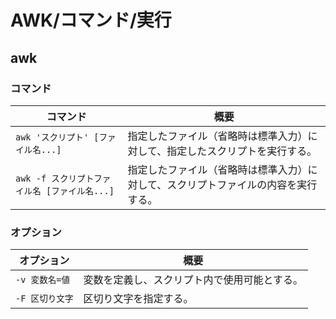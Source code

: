 # AWK/コマンド/実行

## awk

### コマンド

| コマンド                                      | 概要                                                         |
| --------------------------------------------- | ------------------------------------------------------------ |
| `awk 'スクリプト' [ファイル名...]`            | 指定したファイル（省略時は標準入力）に対して、指定したスクリプトを実行する。 |
| `awk -f スクリプトファイル名 [ファイル名...]` | 指定したファイル（省略時は標準入力）に対して、スクリプトファイルの内容を実行する。 |

### オプション

| オプション      | 概要                                         |
| --------------- | -------------------------------------------- |
| `-v 変数名=値`  | 変数を定義し、スクリプト内で使用可能とする。 |
| `-F 区切り文字` | 区切り文字を指定する。                       |
